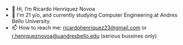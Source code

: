 - 👋 Hi, I’m Ricardo Henriquez Novoa
- 🌱 I'm 21 y/o, and currently studying Computer Engineering at Andres Bello University.
- 📫 How to reach me: <ricardohenriquez23@gmail.com> or <r.henrqueznovoa@uandresbello.edu> (serious bussines only)

<!---
RNaHx/RNaHx is a ✨ special ✨ repository because its `README.md` (this file) appears on your GitHub profile.
You can click the Preview link to take a look at your changes.
--->
